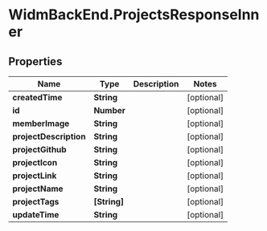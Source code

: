# WidmBackEnd.ProjectsResponseInner

## Properties

Name | Type | Description | Notes
------------ | ------------- | ------------- | -------------
**createdTime** | **String** |  | [optional] 
**id** | **Number** |  | [optional] 
**memberImage** | **String** |  | [optional] 
**projectDescription** | **String** |  | [optional] 
**projectGithub** | **String** |  | [optional] 
**projectIcon** | **String** |  | [optional] 
**projectLink** | **String** |  | [optional] 
**projectName** | **String** |  | [optional] 
**projectTags** | **[String]** |  | [optional] 
**updateTime** | **String** |  | [optional] 


